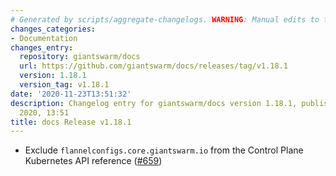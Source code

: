 ```yaml
---
# Generated by scripts/aggregate-changelogs. WARNING: Manual edits to this files will be overwritten.
changes_categories:
- Documentation
changes_entry:
  repository: giantswarm/docs
  url: https://github.com/giantswarm/docs/releases/tag/v1.18.1
  version: 1.18.1
  version_tag: v1.18.1
date: '2020-11-23T13:51:32'
description: Changelog entry for giantswarm/docs version 1.18.1, published on 23 November
  2020, 13:51
title: docs Release v1.18.1
---
```


- Exclude `flannelconfigs.core.giantswarm.io` from the Control Plane Kubernetes API reference ([#659](https://github.com/giantswarm/docs/pull/659))
